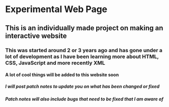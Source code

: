 # Experimental Web Page

## This is an individually made project on making an interactive website

### This was started around 2 or 3 years ago and has gone under a lot of development as I have been learning more about **HTML**, **CSS**, **JavaScript** and more recently **XML**

#### A lot of cool things will be added to this website soon

##### I will post patch notes to update you on what has been changed or fixed

##### Patch notes will also include bugs that need to be fixed that I am aware of
